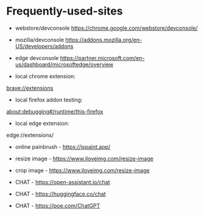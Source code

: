 # Frequently-used-sites

- webstore/devconsole https://chrome.google.com/webstore/devconsole/
- mozilla/devconsole https://addons.mozilla.org/en-US/developers/addons
- edge devconsole https://partner.microsoft.com/en-us/dashboard/microsoftedge/overview


- local chrome extension:

[brave://extensions](brave://extensions)

- local firefox addon testing: 

[about:debugging#/runtime/this-firefox](about:debugging#/runtime/this-firefox)

- local edge extension: 

edge://extensions/

-  online painbrush - https://jspaint.app/
- resize image - https://www.iloveimg.com/resize-image
- crop image - https://www.iloveimg.com/resize-image

- CHAT -  https://open-assistant.io/chat
- CHAT -  https://huggingface.co/chat
- CHAT -  https://poe.com/ChatGPT
